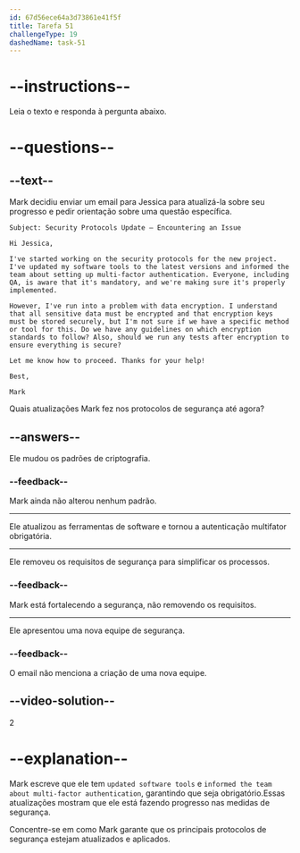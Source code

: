 ```yaml
---
id: 67d56ece64a3d73861e41f5f
title: Tarefa 51
challengeType: 19
dashedName: task-51
---
```


<!-- READING -->

# --instructions--

Leia o texto e responda à pergunta abaixo.

# --questions--

## --text--

Mark decidiu enviar um email para Jessica para atualizá-la sobre seu progresso e pedir orientação sobre uma questão específica.

`Subject: Security Protocols Update – Encountering an Issue`

`Hi Jessica,`

`I've started working on the security protocols for the new project. I've updated my software tools to the latest versions and informed the team about setting up multi-factor authentication. Everyone, including QA, is aware that it's mandatory, and we're making sure it's properly implemented.`

`However, I've run into a problem with data encryption. I understand that all sensitive data must be encrypted and that encryption keys must be stored securely, but I'm not sure if we have a specific method or tool for this. Do we have any guidelines on which encryption standards to follow? Also, should we run any tests after encryption to ensure everything is secure?`

`Let me know how to proceed. Thanks for your help!`

`Best,`

`Mark`

Quais atualizações Mark fez nos protocolos de segurança até agora?

## --answers--

Ele mudou os padrões de criptografia.

### --feedback--

Mark ainda não alterou nenhum padrão.

---

Ele atualizou as ferramentas de software e tornou a autenticação multifator obrigatória.

---

Ele removeu os requisitos de segurança para simplificar os processos.

### --feedback--

Mark está fortalecendo a segurança, não removendo os requisitos.

---

Ele apresentou uma nova equipe de segurança.

### --feedback--

O email não menciona a criação de uma nova equipe.

## --video-solution--

2

# --explanation--

Mark escreve que ele tem `updated software tools` e `informed the team about multi-factor authentication`, garantindo que seja obrigatório.Essas atualizações mostram que ele está fazendo progresso nas medidas de segurança.

Concentre-se em como Mark garante que os principais protocolos de segurança estejam atualizados e aplicados.
